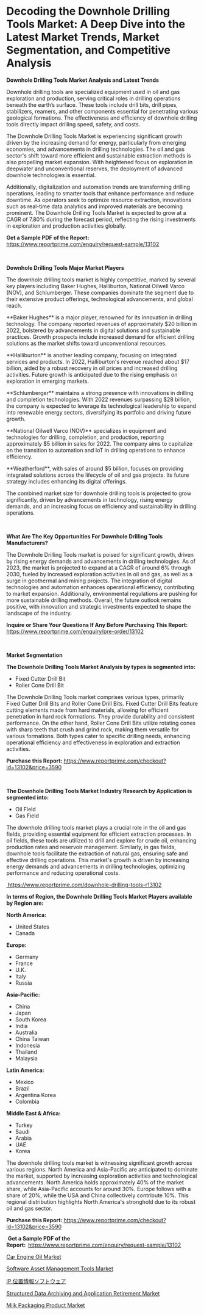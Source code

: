 <p><h1>Decoding the Downhole Drilling Tools Market: A Deep Dive into the Latest Market Trends, Market Segmentation, and Competitive Analysis</h1></p><p><strong>Downhole Drilling Tools Market Analysis and Latest Trends</strong></p>
<p><p>Downhole drilling tools are specialized equipment used in oil and gas exploration and production, serving critical roles in drilling operations beneath the earth’s surface. These tools include drill bits, drill pipes, stabilizers, reamers, and other components essential for penetrating various geological formations. The effectiveness and efficiency of downhole drilling tools directly impact drilling speed, safety, and costs.</p><p>The Downhole Drilling Tools Market is experiencing significant growth driven by the increasing demand for energy, particularly from emerging economies, and advancements in drilling technologies. The oil and gas sector's shift toward more efficient and sustainable extraction methods is also propelling market expansion. With heightened focus on exploration in deepwater and unconventional reserves, the deployment of advanced downhole technologies is essential. </p><p>Additionally, digitalization and automation trends are transforming drilling operations, leading to smarter tools that enhance performance and reduce downtime. As operators seek to optimize resource extraction, innovations such as real-time data analytics and improved materials are becoming prominent. The Downhole Drilling Tools Market is expected to grow at a CAGR of 7.80% during the forecast period, reflecting the rising investments in exploration and production activities globally.</p></p>
<p><strong>Get a Sample PDF of the Report:&nbsp;</strong> <a href="https://www.reportprime.com/enquiry/request-sample/13102">https://www.reportprime.com/enquiry/request-sample/13102</a></p>
<p>&nbsp;</p>
<p><strong>Downhole Drilling Tools Major Market Players</strong></p>
<p><p>The downhole drilling tools market is highly competitive, marked by several key players including Baker Hughes, Halliburton, National Oilwell Varco (NOV), and Schlumberger. These companies dominate the segment due to their extensive product offerings, technological advancements, and global reach. </p><p>**Baker Hughes** is a major player, renowned for its innovation in drilling technology. The company reported revenues of approximately $20 billion in 2022, bolstered by advancements in digital solutions and sustainable practices. Growth prospects include increased demand for efficient drilling solutions as the market shifts toward unconventional resources.</p><p>**Halliburton** is another leading company, focusing on integrated services and products. In 2022, Halliburton's revenue reached about $17 billion, aided by a robust recovery in oil prices and increased drilling activities. Future growth is anticipated due to the rising emphasis on exploration in emerging markets.</p><p>**Schlumberger** maintains a strong presence with innovations in drilling and completion technologies. With 2022 revenues surpassing $28 billion, the company is expected to leverage its technological leadership to expand into renewable energy sectors, diversifying its portfolio and driving future growth.</p><p>**National Oilwell Varco (NOV)** specializes in equipment and technologies for drilling, completion, and production, reporting approximately $5 billion in sales for 2022. The company aims to capitalize on the transition to automation and IoT in drilling operations to enhance efficiency.</p><p>**Weatherford**, with sales of around $5 billion, focuses on providing integrated solutions across the lifecycle of oil and gas projects. Its future strategy includes enhancing its digital offerings.</p><p>The combined market size for downhole drilling tools is projected to grow significantly, driven by advancements in technology, rising energy demands, and an increasing focus on efficiency and sustainability in drilling operations.</p></p>
<p>&nbsp;</p>
<p><strong>What Are The Key Opportunities For Downhole Drilling Tools Manufacturers?</strong></p>
<p><p>The Downhole Drilling Tools market is poised for significant growth, driven by rising energy demands and advancements in drilling technologies. As of 2023, the market is projected to expand at a CAGR of around 6% through 2030, fueled by increased exploration activities in oil and gas, as well as a surge in geothermal and mining projects. The integration of digital technologies and automation enhances operational efficiency, contributing to market expansion. Additionally, environmental regulations are pushing for more sustainable drilling methods. Overall, the future outlook remains positive, with innovation and strategic investments expected to shape the landscape of the industry.</p></p>
<p><strong>Inquire or Share Your Questions If Any Before Purchasing This Report:</strong> <a href="https://www.reportprime.com/enquiry/pre-order/13102">https://www.reportprime.com/enquiry/pre-order/13102</a></p>
<p>&nbsp;</p>
<p><strong>Market Segmentation</strong></p>
<p><strong>The Downhole Drilling Tools Market Analysis by types is segmented into:</strong></p>
<p><ul><li>Fixed Cutter Drill Bit</li><li>Roller Cone Drill Bit</li></ul></p>
<p><p>The Downhole Drilling Tools market comprises various types, primarily Fixed Cutter Drill Bits and Roller Cone Drill Bits. Fixed Cutter Drill Bits feature cutting elements made from hard materials, allowing for efficient penetration in hard rock formations. They provide durability and consistent performance. On the other hand, Roller Cone Drill Bits utilize rotating cones with sharp teeth that crush and grind rock, making them versatile for various formations. Both types cater to specific drilling needs, enhancing operational efficiency and effectiveness in exploration and extraction activities.</p></p>
<p><strong>Purchase this Report:&nbsp;</strong><a href="https://www.reportprime.com/checkout?id=13102&price=3590">https://www.reportprime.com/checkout?id=13102&price=3590</a></p>
<p>&nbsp;</p>
<p><strong>The Downhole Drilling Tools Market Industry Research by Application is segmented into:</strong></p>
<p><ul><li>Oil Field</li><li>Gas Field</li></ul></p>
<p><p>The downhole drilling tools market plays a crucial role in the oil and gas fields, providing essential equipment for efficient extraction processes. In oil fields, these tools are utilized to drill and explore for crude oil, enhancing production rates and reservoir management. Similarly, in gas fields, downhole tools facilitate the extraction of natural gas, ensuring safe and effective drilling operations. This market's growth is driven by increasing energy demands and advancements in drilling technologies, optimizing performance and reducing operational costs.</p></p>
<p><a href="https://www.reportprime.com/downhole-drilling-tools-r13102">&nbsp;https://www.reportprime.com/downhole-drilling-tools-r13102</a></p>
<p><strong>In terms of Region, the Downhole Drilling Tools Market Players available by Region are:</strong></p>
<p>
    <p> <strong> North America: </strong>
        <ul>
            <li>United States</li>
            <li>Canada</li>
        </ul>
        </p> 
    <p> <strong> Europe: </strong>
        <ul>
            <li>Germany</li>
            <li>France</li>
            <li>U.K.</li>
            <li>Italy</li>
            <li>Russia</li>
        </ul>
        </p> 
    <p> <strong> Asia-Pacific: </strong>
        <ul>
            <li>China</li>
            <li>Japan</li>
            <li>South Korea</li>
            <li>India</li>
            <li>Australia</li>
            <li>China Taiwan</li>
            <li>Indonesia</li>
            <li>Thailand</li>
            <li>Malaysia</li>
        </ul>
        </p> 
    <p> <strong> Latin America: </strong>
        <ul>
            <li>Mexico</li>
            <li>Brazil</li>
            <li>Argentina Korea</li>
            <li>Colombia</li>
        </ul>
        </p> 
    <p> <strong> Middle East & Africa: </strong>
        <ul>
            <li>Turkey</li>
            <li>Saudi</li>
            <li>Arabia</li>
            <li>UAE</li>
            <li>Korea</li>
        </ul>
    </p>
    </p>
<p><p>The downhole drilling tools market is witnessing significant growth across various regions. North America and Asia-Pacific are anticipated to dominate the market, supported by increasing exploration activities and technological advancements. North America holds approximately 40% of the market share, while Asia-Pacific accounts for around 30%. Europe follows with a share of 20%, while the USA and China collectively contribute 10%. This regional distribution highlights North America's stronghold due to its robust oil and gas sector.</p></p>
<p><strong>Purchase this Report: </strong><a href="https://www.reportprime.com/checkout?id=13102&price=3590">https://www.reportprime.com/checkout?id=13102&price=3590</a></p>
<p>&nbsp;<strong>Get a Sample PDF of the Report:&nbsp;&nbsp;</strong><a href="https://www.reportprime.com/enquiry/request-sample/13102">https://www.reportprime.com/enquiry/request-sample/13102</a></p>
<p><strong></strong></p>
<p><p><a href="https://www.linkedin.com/pulse/car-engine-oil-market-global-trends-forecast-2024-2031-p2wze?trackingId=D36n%2FZv4QMq63e6W6d45Ag%3D%3D">Car Engine Oil Market</a></p><p><a href="https://medium.com/@eliasman59/software-asset-management-tools-market-trends-and-analysis-opportunities-and-challenges-for-1e34353b6cf5">Software Asset Management Tools Market</a></p><p><a href="https://medium.com/@raap8632/%E6%88%90%E5%8A%9F%E3%81%B8%E3%81%AE%E6%88%A6%E7%95%A5%E7%9A%84%E3%83%AD%E3%83%BC%E3%83%89%E3%83%9E%E3%83%83%E3%83%97-%E3%82%B0%E3%83%AD%E3%83%BC%E3%83%90%E3%83%ABip%E3%82%B8%E3%82%AA%E3%83%AD%E3%82%B1%E3%83%BC%E3%82%B7%E3%83%A7%E3%83%B3%E3%82%BD%E3%83%95%E3%83%88%E3%82%A6%E3%82%A7%E3%82%A2%E5%B8%82%E5%A0%B4%E5%88%86%E6%9E%90-2024%E5%B9%B4-2031%E5%B9%B4-c001cf26a82d">IP 位置情報ソフトウェア</a></p><p><a href="https://medium.com/@eliasman59/structured-data-archiving-and-application-retirement-market-size-growth-and-industry-analysis-by-2a4dc130e969">Structured Data Archiving and Application Retirement Market</a></p><p><a href="https://issuu.com/reportprime-2/docs/milk-packaging-product-market-size-_b6c23f559b4e34">Milk Packaging Product Market</a></p></p>